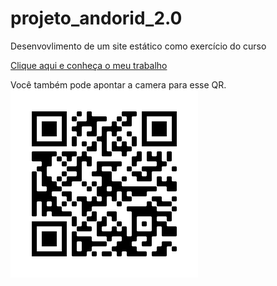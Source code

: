 # projeto_andorid_2.0
 Desenvovlimento de um site estático como exercício do curso

<a href="https://rodrigopca42.github.io/projeto_andorid_2.0/" target="_blank" rel="external">Clique aqui e conheça o meu trabalho</a>

<p>Você também pode apontar a camera para esse QR.   <img src="qr-code_proj_android.png"></p>
